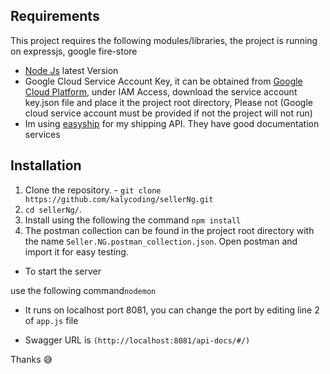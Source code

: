 

## Requirements

This project requires the following modules/libraries, the project is running on expressjs, google fire-store 

* [Node Js](https://nodejs.com) latest Version
* Google Cloud Service Account Key, it can be obtained from [Google Cloud Platform](https://console.cloud.google.com/iam-admin/serviceaccounts/), under IAM Access, download the service account key.json file and place it the project root directory, Please not (Google cloud service account must be provided if not the project will not run)
* Im using [easyship](https://easyship.com/) for my shipping API. They have good documentation services


## Installation


1. Clone the repository. - ```git clone https://github.com/kalycoding/sellerNg.git```
2. ```cd sellerNg/```.
3. Install using the following the command
   ```npm install```
4. The postman collection can be found in the project root directory with the name ```Seller.NG.postman_collection.json```. Open postman and import it for easy testing.



* To start the server

use the following command```nodemon```

* It runs on localhost port 8081, you can change the port by editing line 2 of ```app.js``` file

* Swagger URL is ```(http://localhost:8081/api-docs/#/)```

Thanks 😅
